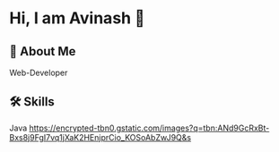 
# Hi, I am Avinash 👋


## 🚀 About Me
Web-Developer


## 🛠 Skills
Java
https://encrypted-tbn0.gstatic.com/images?q=tbn:ANd9GcRxBt-Bxs8j9FgI7vq1jXaK2HEnjprCio_KOSoAbZwJ9Q&s

